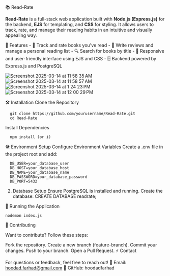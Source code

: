 📚 Read-Rate

**Read-Rate** is a full-stack web application built with **Node.js (Express.js)** for the backend, **EJS** for templating, and **CSS** for styling. 
It allows users to track, rate, and manage their reading habits in an intuitive and visually appealing way.

🚀 Features
    - 📖 Track and rate books you've read
    - 📝 Write reviews and manage a personal reading list
    - 🔍 Search for books by title 
    - 🎨 Responsive and user-friendly interface using EJS and CSS
    - 🗄️ Backend powered by Express.js and PostgreSQL

![Screenshot 2025-03-14 at 11 58 35 AM](https://github.com/user-attachments/assets/ac9dcaf4-82c7-469b-a6f1-5bc82df5ce19)
![Screenshot 2025-03-14 at 11 58 57 AM](https://github.com/user-attachments/assets/0166552c-9dcc-4f5e-b5b2-a9b3e3447a5a)
![Screenshot 2025-03-14 at 1 24 23 PM](https://github.com/user-attachments/assets/e5c0968e-c7e2-4e49-a342-215a984e9b95)
![Screenshot 2025-03-14 at 12 00 29 PM](https://github.com/user-attachments/assets/33e92608-698f-41a6-9edb-137a0119070e)

    

🛠️ Installation
Clone the Repository

      git clone https://github.com/yourusername/Read-Rate.git
      cd Read-Rate

Install Dependencies

      npm install (or i)

🛠️ Environment Setup
Configure Environment Variables
Create a .env file in the project root and add:

      DB_USER=your_database_user
      DB_HOST=your_database_host
      DB_NAME=your_database_name
      DB_PASSWORD=your_database_password
      DB_PORT=5432

2. Database Setup
Ensure PostgreSQL is installed and running. Create the database:
    CREATE DATABASE readrate;


🚀 Running the Application

    nodemon index.js



🤝 Contributing

Want to contribute? Follow these steps:

Fork the repository.
Create a new branch (feature-branch).
Commit your changes.
Push to your branch.
Open a Pull Request.
⚡ Contact

For questions or feedback, feel free to reach out!
📧 Email: hoodad.farhad@gmail.com
🔗 GitHub: hoodadfarhad


